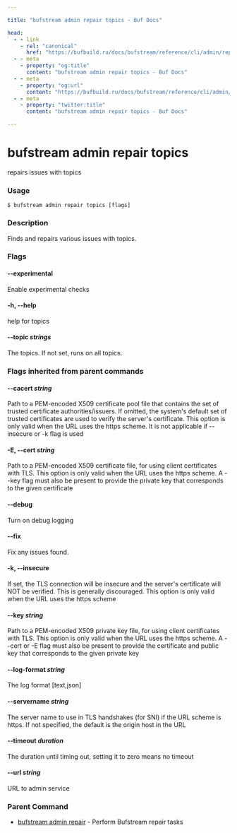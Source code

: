 ```yaml
---

title: "bufstream admin repair topics - Buf Docs"

head:
  - - link
    - rel: "canonical"
      href: "https://bufbuild.ru/docs/bufstream/reference/cli/admin/repair/topics/"
  - - meta
    - property: "og:title"
      content: "bufstream admin repair topics - Buf Docs"
  - - meta
    - property: "og:url"
      content: "https://bufbuild.ru/docs/bufstream/reference/cli/admin/repair/topics/"
  - - meta
    - property: "twitter:title"
      content: "bufstream admin repair topics - Buf Docs"

---
```


# bufstream admin repair topics

repairs issues with topics

### Usage

```console
$ bufstream admin repair topics [flags]
```

### Description

Finds and repairs various issues with topics.

### Flags

#### \--experimental

Enable experimental checks

#### \-h, --help

help for topics

#### \--topic _strings_

The topics. If not set, runs on all topics.

### Flags inherited from parent commands

#### \--cacert _string_

Path to a PEM-encoded X509 certificate pool file that contains the set of trusted certificate authorities/issuers. If omitted, the system's default set of trusted certificates are used to verify the server's certificate. This option is only valid when the URL uses the https scheme. It is not applicable if --insecure or -k flag is used

#### \-E, --cert _string_

Path to a PEM-encoded X509 certificate file, for using client certificates with TLS. This option is only valid when the URL uses the https scheme. A --key flag must also be present to provide the private key that corresponds to the given certificate

#### \--debug

Turn on debug logging

#### \--fix

Fix any issues found.

#### \-k, --insecure

If set, the TLS connection will be insecure and the server's certificate will NOT be verified. This is generally discouraged. This option is only valid when the URL uses the https scheme

#### \--key _string_

Path to a PEM-encoded X509 private key file, for using client certificates with TLS. This option is only valid when the URL uses the https scheme. A --cert or -E flag must also be present to provide the certificate and public key that corresponds to the given private key

#### \--log-format _string_

The log format \[text,json\]

#### \--servername _string_

The server name to use in TLS handshakes (for SNI) if the URL scheme is https. If not specified, the default is the origin host in the URL

#### \--timeout _duration_

The duration until timing out, setting it to zero means no timeout

#### \--url _string_

URL to admin service

### Parent Command

- [bufstream admin repair](../) - Perform Bufstream repair tasks
